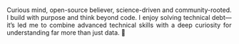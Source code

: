 ###
<p align="justify">Curious mind, open-source believer, science-driven and community-rooted. I build with purpose and think beyond code. I enjoy solving technical debt—it’s led me to combine advanced technical skills with a deep curiosity for understanding far more than just data. 🔭
</p> 




<!--
**Hugh-Dev/Hugh-Dev** is a ✨ _special_ ✨ repository because its `README.md` (this file) appears on your GitHub profile.

Here are some ideas to get you started:

- 🔭 I’m currently working on ...
- 🌱 I’m currently learning ...
- 👯 I’m looking to collaborate on ...
- 🤔 I’m looking for help with ...
- 💬 Ask me about ...
- 📫 How to reach me: ...
- 😄 Pronouns: ...
- ⚡ Fun fact: ...
-->
